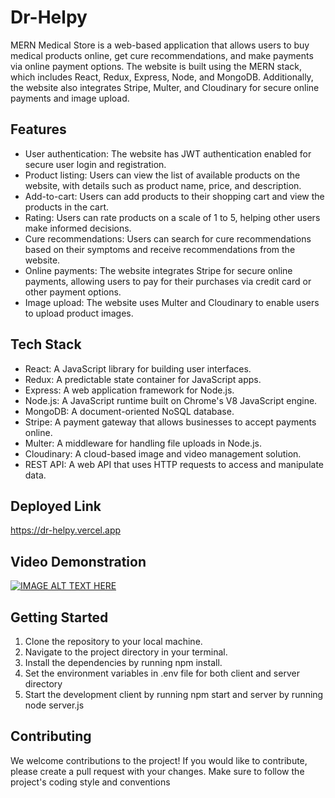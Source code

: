 # Dr-Helpy
MERN Medical Store is a web-based application that allows users to buy medical products online, get cure recommendations, and make payments via online payment options. The website is built using the MERN stack, which includes React, Redux, Express, Node, and MongoDB. Additionally, the website also integrates Stripe, Multer, and Cloudinary for secure online payments and image upload.

## Features
* User authentication: The website has JWT authentication enabled for secure user login and registration.
* Product listing: Users can view the list of available products on the website, with details such as product name, price, and description.
* Add-to-cart: Users can add products to their shopping cart and view the products in the cart.
* Rating: Users can rate products on a scale of 1 to 5, helping other users make informed decisions.
* Cure recommendations: Users can search for cure recommendations based on their symptoms and receive recommendations from the website.
* Online payments: The website integrates Stripe for secure online payments, allowing users to pay for their purchases via credit card or other payment options.
* Image upload: The website uses Multer and Cloudinary to enable users to upload product images.

## Tech Stack
* React: A JavaScript library for building user interfaces.
* Redux: A predictable state container for JavaScript apps.
* Express: A web application framework for Node.js.
* Node.js: A JavaScript runtime built on Chrome's V8 JavaScript engine.
* MongoDB: A document-oriented NoSQL database.
* Stripe: A payment gateway that allows businesses to accept payments online.
* Multer: A middleware for handling file uploads in Node.js.
* Cloudinary: A cloud-based image and video management solution.
* REST API: A web API that uses HTTP requests to access and manipulate data.

## Deployed Link
https://dr-helpy.vercel.app

## Video Demonstration
[![IMAGE ALT TEXT HERE](https://img.youtube.com/vi/0BZUGqwCqcs/0.jpg)](https://drive.google.com/file/d/183CnZzL6eOKy-AmRPyPOg-5W8qfoWsW9/view?usp=sharing)

## Getting Started
1. Clone the repository to your local machine.
2. Navigate to the project directory in your terminal.
3. Install the dependencies by running npm install.
4. Set the environment variables in .env file for both client and server directory
5. Start the development client by running npm start and server by running node server.js

## Contributing
We welcome contributions to the project! If you would like to contribute, please create a pull request with your changes. Make sure to follow the project's coding style and conventions
